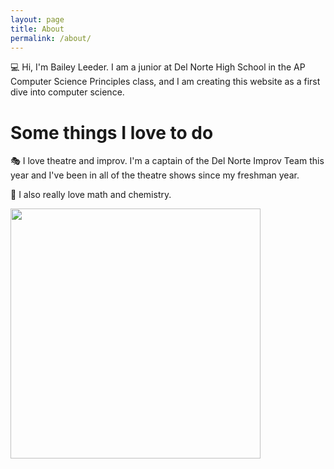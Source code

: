 ```yaml
---
layout: page
title: About
permalink: /about/
---
```


💻 Hi, I'm Bailey Leeder. I am a junior at Del Norte High School in the AP Computer Science Principles class, and I am creating this website as a first dive into computer science.

<h1>Some things I love to do</h1>

🎭  I love theatre and improv. I'm a captain of the Del Norte Improv Team this year and I've been in all of the theatre shows since my freshman year. 

🧪 I also really love math and chemistry.

<img src="/Bailey-GitHub-Playground//images/me.jpg" height="400"> 
